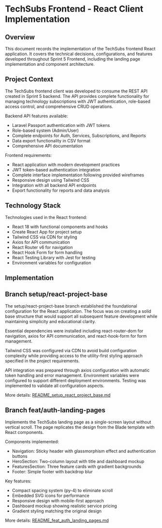 # TechSubs Frontend - React Client Implementation

## Overview

This document records the implementation of the TechSubs frontend React application. It covers the technical decisions, configurations, and features developed throughout Sprint 5 Frontend, including the landing page implementation and component architecture.

## Project Context

The TechSubs frontend client was developed to consume the REST API created in Sprint 5 backend. The API provides complete functionality for managing technology subscriptions with JWT authentication, role-based access control, and comprehensive CRUD operations.

Backend API features available:
- Laravel Passport authentication with JWT tokens
- Role-based system (Admin/User)
- Complete endpoints for Auth, Services, Subscriptions, and Reports
- Data export functionality in CSV format
- Comprehensive API documentation

Frontend requirements:
- React application with modern development practices
- JWT token-based authentication integration
- Complete interface implementation following provided wireframes
- Responsive design using Tailwind CSS
- Integration with all backend API endpoints
- Export functionality for reports and data analysis

## Technology Stack

Technologies used in the React frontend:

- React 18 with functional components and hooks
- Create React App for project setup
- Tailwind CSS via CDN for styling
- Axios for API communication
- React Router v6 for navigation
- React Hook Form for form handling
- React Testing Library with Jest for testing
- Environment variables for configuration

## Implementation

## Branch setup/react-project-base

The setup/react-project-base branch established the foundational configuration for the React application. The focus was on creating a solid base structure that would support all subsequent feature development while maintaining simplicity and educational clarity.

Essential dependencies were installed including react-router-dom for navigation, axios for API communication, and react-hook-form for form management.

Tailwind CSS was configured via CDN to avoid build configuration complexity while providing access to the utility-first styling approach specified in the project requirements.

API integration was prepared through axios configuration with automatic token handling and error management. Environment variables were configured to support different deployment environments. Testing was implemented to validate all configuration aspects.

More details: [README_setup_react_project_base.md](development/README_setup_react_project_base.md)

## Branch feat/auth-landing-pages

Implements the TechSubs landing page as a single-screen layout without vertical scroll. The page replicates the design from the Blade template with React components.

Components implemented:
- Navigation: Sticky header with glassmorphism effect and authentication buttons
- HeroSection: Two-column layout with title and dashboard mockup
- FeaturesSection: Three feature cards with gradient backgrounds
- Footer: Simple footer with backdrop blur

Key features:
- Compact spacing system (py-4) to eliminate scroll
- Embedded SVG icons for performance
- Responsive design with mobile-first approach
- Dashboard mockup showing realistic service pricing
- Gradient styling matching the original design

More details: [README_feat_auth_landing_pages.md](development/README_feat_auth_landing_pages.md)

